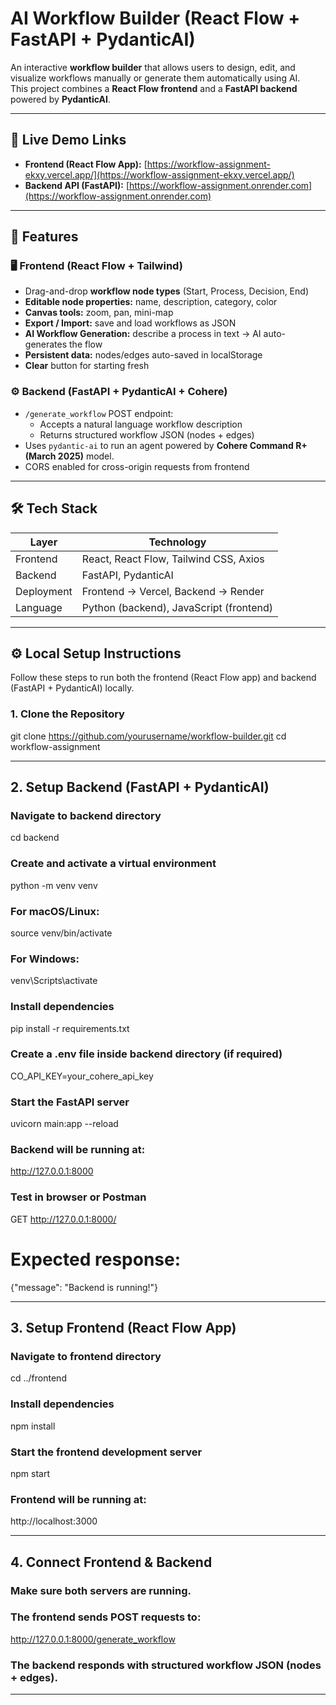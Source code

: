 # AI Workflow Builder (React Flow + FastAPI + PydanticAI)

An interactive **workflow builder** that allows users to design, edit, and visualize workflows manually or generate them automatically using AI.  
This project combines a **React Flow frontend** and a **FastAPI backend** powered by **PydanticAI**.

---

## 🚀 Live Demo Links

- **Frontend (React Flow App):** [https://workflow-assignment-ekxy.vercel.app/](https://workflow-assignment-ekxy.vercel.app/)
- **Backend API (FastAPI):** [https://workflow-assignment.onrender.com](https://workflow-assignment.onrender.com)

---

## 🧩 Features

### 🖥️ Frontend (React Flow + Tailwind)
- Drag-and-drop **workflow node types** (Start, Process, Decision, End)
- **Editable node properties:** name, description, category, color
- **Canvas tools:** zoom, pan, mini-map
- **Export / Import:** save and load workflows as JSON
- **AI Workflow Generation:** describe a process in text → AI auto-generates the flow
- **Persistent data:** nodes/edges auto-saved in localStorage
- **Clear** button for starting fresh

### ⚙️ Backend (FastAPI + PydanticAI + Cohere)
- `/generate_workflow` POST endpoint:
  - Accepts a natural language workflow description
  - Returns structured workflow JSON (nodes + edges)
- Uses `pydantic-ai` to run an agent powered by **Cohere Command R+ (March 2025)** model.
- CORS enabled for cross-origin requests from frontend

---

## 🛠️ Tech Stack

| Layer | Technology |
|--------|-------------|
| Frontend | React, React Flow, Tailwind CSS, Axios |
| Backend | FastAPI, PydanticAI |
| Deployment | Frontend → Vercel, Backend → Render |
| Language | Python (backend), JavaScript (frontend) |

---

## ⚙️ Local Setup Instructions

Follow these steps to run both the frontend (React Flow app) and backend (FastAPI + PydanticAI) locally.

### 1. Clone the Repository
git clone https://github.com/yourusername/workflow-builder.git
cd workflow-assignment

---

## 2. Setup Backend (FastAPI + PydanticAI)

### Navigate to backend directory
cd backend

### Create and activate a virtual environment
python -m venv venv
### For macOS/Linux:
source venv/bin/activate
### For Windows:
venv\Scripts\activate

### Install dependencies
pip install -r requirements.txt

### Create a .env file inside backend directory (if required)
CO_API_KEY=your_cohere_api_key

### Start the FastAPI server
uvicorn main:app --reload

### Backend will be running at:
http://127.0.0.1:8000

### Test in browser or Postman
GET http://127.0.0.1:8000/
# Expected response:
{"message": "Backend is running!"}

---

## 3. Setup Frontend (React Flow App)

### Navigate to frontend directory
cd ../frontend

### Install dependencies
npm install

### Start the frontend development server
npm start

### Frontend will be running at:
http://localhost:3000

---

## 4. Connect Frontend & Backend

### Make sure both servers are running.
### The frontend sends POST requests to:
http://127.0.0.1:8000/generate_workflow

### The backend responds with structured workflow JSON (nodes + edges).

---

